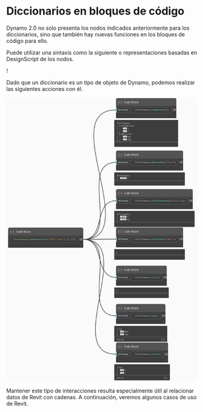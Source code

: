 # Diccionarios en bloques de código

Dynamo 2.0 no solo presenta los nodos indicados anteriormente para los diccionarios, sino que también hay nuevas funciones en los bloques de código para ello.

Puede utilizar una sintaxis como la siguiente o representaciones basadas en DesignScript de los nodos.

\![](<../images/5-5/1/what is a dictionary - what are the changes (1) (1).jpg>)

Dado que un diccionario es un tipo de objeto de Dynamo, podemos realizar las siguientes acciones con él.

![](../images/5-5/3/dictionariesincb-actionswithcodeblocks.jpg)

Mantener este tipo de interacciones resulta especialmente útil al relacionar datos de Revit con cadenas. A continuación, veremos algunos casos de uso de Revit.
